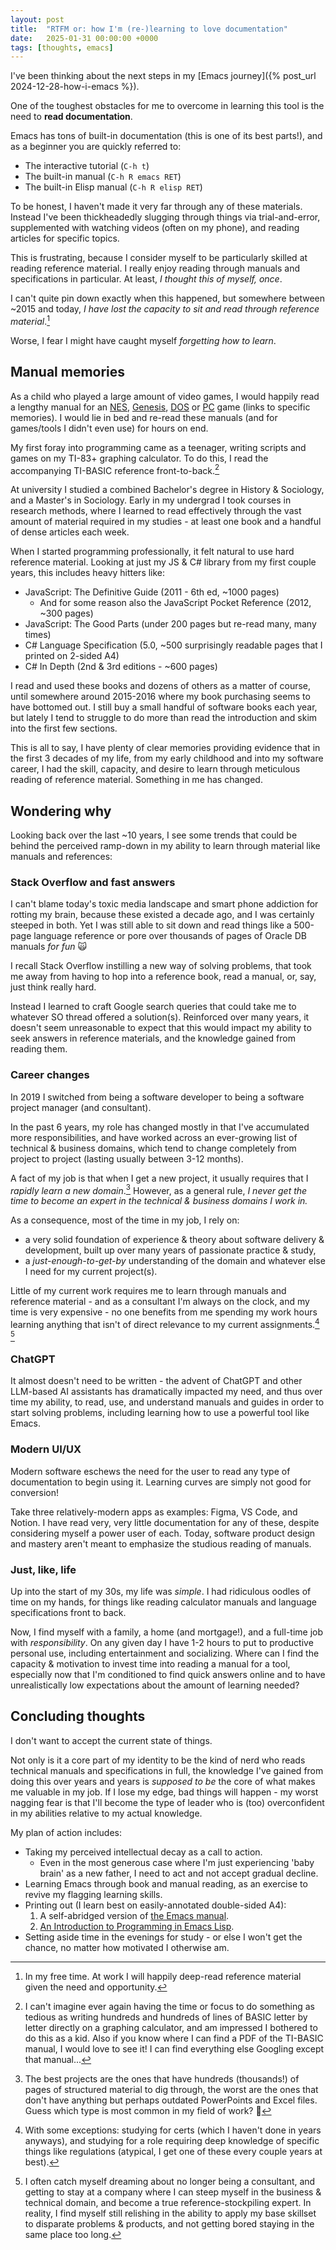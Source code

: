 ```yaml
---
layout: post
title:  "RTFM or: how I'm (re-)learning to love documentation"
date:   2025-01-31 00:00:00 +0000
tags: [thoughts, emacs]
---
```


I've been thinking about the next steps in my [Emacs journey]({% post_url 2024-12-28-how-i-emacs %}).

One of the toughest obstacles for me to overcome in learning this tool is the need to **read documentation**.

Emacs has tons of built-in documentation (this is one of its best parts!), and as a beginner you are quickly referred to:
- The interactive tutorial (`C-h t`)
- The built-in manual (`C-h R emacs RET`) 
- The built-in Elisp manual (`C-h R elisp RET`)

To be honest, I haven't made it very far through any of these materials. Instead I've been thickheadedly slugging through things via trial-and-error, supplemented with watching videos (often on my phone), and reading articles for specific topics.

This is frustrating, because I consider myself to be particularly skilled at reading reference material. I really enjoy reading through manuals and specifications in particular. At least, *I thought this of myself, once*.

I can't quite pin down exactly when this happened, but somewhere between ~2015 and today, *I have lost the capacity to sit and read through reference material*.[^0] 

Worse, I fear I might have caught myself *forgetting how to learn*.

## Manual memories

As a child who played a large amount of video games, I would happily read a lengthy manual for an [NES](https://www.nintendo.co.jp/clv/manuals/en/pdf/CLV-P-NAANE.pdf), [Genesis](https://mocagh.org/miscgame/ddwoes-manual.pdf), [DOS](https://archive.org/details/doomiiinstructio00gtin) or [PC](http://ftp.blizzard.com/pub/misc/StarCraft.PDF) game (links to specific memories). I would lie in bed and re-read these manuals (and for games/tools I didn't even use) for hours on end.

My first foray into programming came as a teenager, writing scripts and games on my TI-83+ graphing calculator. To do this, I read the accompanying TI-BASIC reference front-to-back.[^1] 

At university I studied a combined Bachelor's degree in History & Sociology, and a Master's in Sociology. Early in my undergrad I took courses in research methods, where I learned to read effectively through the vast amount of material required in my studies - at least one book and a handful of dense articles each week.

When I started programming professionally, it felt natural to use hard reference material. Looking at just my JS & C# library from my first couple years, this includes heavy hitters like:
- JavaScript: The Definitive Guide (2011 - 6th ed, ~1000 pages)
  - And for some reason also the JavaScript Pocket Reference (2012, ~300 pages)
- JavaScript: The Good Parts (under 200 pages but re-read many, many times)
- C# Language Specification (5.0, ~500 surprisingly readable pages that I printed on 2-sided A4)
- C# In Depth (2nd & 3rd editions - ~600 pages)

I read and used these books and dozens of others as a matter of course, until somewhere around 2015-2016 where my book purchasing seems to have bottomed out. I still buy a small handful of software books each year, but lately I tend to struggle to do more than read the introduction and skim into the first few sections. 

This is all to say, I have plenty of clear memories providing evidence that in the first 3 decades of my life, from my early childhood and into my software career, I had the skill, capacity, and desire to learn through meticulous reading of reference material. Something in me has changed.

## Wondering why

Looking back over the last ~10 years, I see some trends that could be behind the perceived ramp-down in my ability to learn through material like manuals and references:

### Stack Overflow and fast answers

I can't blame today's toxic media landscape and smart phone addiction for rotting my brain, because these existed a decade ago, and I was certainly steeped in both. Yet I was still able to sit down and read things like a 500-page language reference or pore over thousands of pages of Oracle DB manuals *for fun* 🙀

I recall Stack Overflow instilling a new way of solving problems, that took me away from having to hop into a reference book, read a manual, or, say, just think really hard. 

Instead I learned to craft Google search queries that could take me to whatever SO thread offered a solution(s). Reinforced over many years, it doesn't seem unreasonable to expect that this would impact my ability to seek answers in reference materials, and the knowledge gained from reading them.

### Career changes

In 2019 I switched from being a software developer to being a software project manager (and consultant).

In the past 6 years, my role has changed mostly in that I've accumulated more responsibilities, and have worked across an ever-growing list of technical & business domains, which tend to change completely from project to project (lasting usually between 3-12 months).

A fact of my job is that when I get a new project, it usually requires that I *rapidly learn a new domain*.[^2] However, as a general rule, *I never get the time to become an expert in the technical & business domains I work in.*

As a consequence, most of the time in my job, I rely on:
- a very solid foundation of experience & theory about software delivery & development, built up over many years of passionate practice & study,
- a *just-enough-to-get-by* understanding of the domain and whatever else I need for my current project(s).

Little of my current work requires me to learn through manuals and reference material - and as a consultant I'm always on the clock, and my time is very expensive - no one benefits from me spending my work hours learning anything that isn't of direct relevance to my current assignments.[^3] [^4] 

### ChatGPT

It almost doesn't need to be written - the advent of ChatGPT and other LLM-based AI assistants has dramatically impacted my need, and thus over time my ability, to read, use, and understand manuals and guides in order to start solving problems, including learning how to use a powerful tool like Emacs.

### Modern UI/UX

Modern software eschews the need for the user to read any type of documentation to begin using it. Learning curves are simply not good for conversion! 

Take three relatively-modern apps as examples: Figma, VS Code, and Notion. I have read very, very little documentation for any of these, despite considering myself a power user of each. Today, software product design and mastery aren't meant to emphasize the studious reading of manuals.

### Just, like, life

Up into the start of my 30s, my life was *simple*. I had ridiculous oodles of time on my hands, for things like reading calculator manuals and language specifications front to back.

Now, I find myself with a family, a home (and mortgage!), and a full-time job with *responsibility*. On any given day I have 1-2 hours to put to productive personal use, including entertainment and socializing. Where can I find the capacity & motivation to invest time into reading a manual for a tool, especially now that I'm conditioned to find quick answers online and to have unrealistically low expectations about the amount of learning needed?

## Concluding thoughts

I don't want to accept the current state of things. 

Not only is it a core part of my identity to be the kind of nerd who reads technical manuals and specifications in full, the knowledge I've gained from doing this over years and years is *supposed to be* the core of what makes me valuable in my job. If I lose my edge, bad things will happen - my worst nagging fear is that I'll become the type of leader who is (too) overconfident in my abilities relative to my actual knowledge.

My plan of action includes:
- Taking my perceived intellectual decay as a call to action.
  - Even in the most generous case where I'm just experiencing 'baby brain' as a new father, I need to act and not accept gradual decline.
- Learning Emacs through book and manual reading, as an exercise to revive my flagging learning skills.
- Printing out (I learn best on easily-annotated double-sided A4):
  1. A self-abridged version of [the Emacs manual](https://www.gnu.org/software/emacs/manual/pdf/emacs.pdf).
  2. [An Introduction to Programming in Emacs Lisp](https://www.gnu.org/software/emacs/manual/html_node/eintr/).
- Setting aside time in the evenings for study - or else I won't get the chance, no matter how motivated I otherwise am.

[^0]: In my free time. At work I will happily deep-read reference material given the need and opportunity.

[^1]: I can't imagine ever again having the time or focus to do something as tedious as writing hundreds and hundreds of lines of BASIC letter by letter directly on a graphing calculator, and am impressed I bothered to do this as a kid. Also if you know where I can find a PDF of the TI-BASIC manual, I would love to see it! I can find everything else Googling except that manual...

[^2]: The best projects are the ones that have hundreds (thousands!) of pages of structured material to dig through, the worst are the ones that don't have anything but perhaps outdated PowerPoints and Excel files. Guess which type is most common in my field of work? 🙈

[^3]: With some exceptions: studying for certs (which I haven't done in years anyways), and studying for a role requiring deep knowledge of specific things like regulations (atypical, I get one of these every couple years at best).

[^4]: I often catch myself dreaming about no longer being a consultant, and getting to stay at a company where I can steep myself in the business & technical domain, and become a true reference-stockpiling expert. In reality, I find myself still relishing in the ability to apply my base skillset to disparate problems & products, and not getting bored staying in the same place too long.
